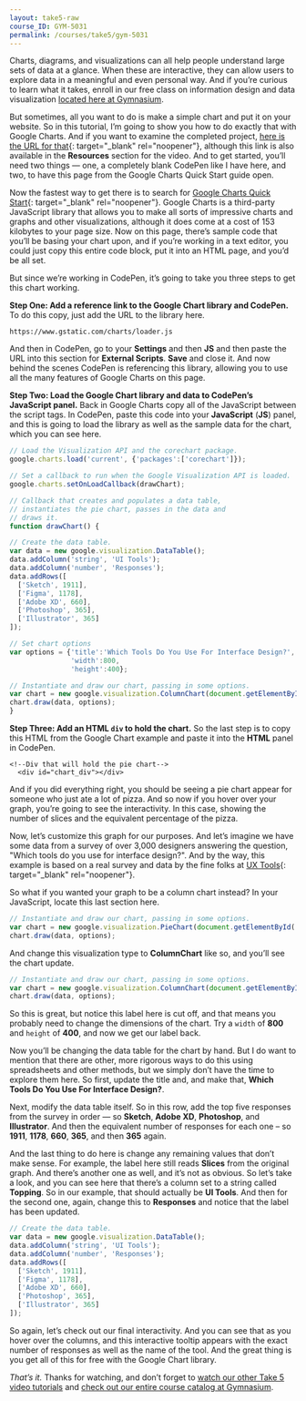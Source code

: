 ```yaml
---
layout: take5-raw
course_ID: GYM-5031
permalink: /courses/take5/gym-5031
---
```


Charts, diagrams, and visualizations can all help people understand large sets of data at a glance. When these are interactive, they can allow users to explore data in a meaningful and even personal way. And if you’re curious to learn what it takes, enroll in our free class on information design and data visualization [located here at Gymnasium][1].

But sometimes, all you want to do is make a simple chart and put it on your website. So in this tutorial, I’m going to show you how to do exactly that with Google Charts. And if you want to examine the completed project, [here is the URL for that][2]{: target="_blank" rel="noopener"}, although this link is also available in the **Resources** section for the video. And to get started, you’ll need two things — one, a completely blank CodePen like I have here, and two, to have this page from the Google Charts Quick Start guide open.

Now the fastest way to get there is to search for [Google Charts Quick Start][3]{: target="_blank" rel="noopener"}. Google Charts is a third-party JavaScript library that allows you to make all sorts of impressive charts and graphs and other visualizations, although it does come at a cost of 153 kilobytes to your page size. Now on this page, there’s sample code that you’ll be basing your chart upon, and if you’re working in a text editor, you could just copy this entire code block, put it into an HTML page, and you’d be all set.

But since we’re working in CodePen, it’s going to take you three steps to get this chart working.

**Step One: Add a reference link to the Google Chart library and CodePen.** To do this copy, just add the URL to the library here.

`https://www.gstatic.com/charts/loader.js`

And then in CodePen, go to your **Settings** and then **JS** and then paste the URL into this section for **External Scripts**. **Save** and close it. And now behind the scenes CodePen is referencing this library, allowing you to use all the many features of Google Charts on this page.

**Step Two: Load the Google Chart library and data to CodePen’s JavaScript panel.** Back in Google Charts copy all of the JavaScript between the script tags. In CodePen, paste this code into your **JavaScript** (**JS**) panel, and this is going to load the library as well as the sample data for the chart, which you can see here.

```javascript
// Load the Visualization API and the corechart package.
google.charts.load('current', {'packages':['corechart']});

// Set a callback to run when the Google Visualization API is loaded.
google.charts.setOnLoadCallback(drawChart);

// Callback that creates and populates a data table,
// instantiates the pie chart, passes in the data and
// draws it.
function drawChart() {

// Create the data table.
var data = new google.visualization.DataTable();
data.addColumn('string', 'UI Tools');
data.addColumn('number', 'Responses');
data.addRows([
  ['Sketch', 1911],
  ['Figma', 1178],
  ['Adobe XD', 660],
  ['Photoshop', 365],
  ['Illustrator', 365]
]);

// Set chart options
var options = {'title':'Which Tools Do You Use For Interface Design?',
               'width':800,
               'height':400};

// Instantiate and draw our chart, passing in some options.
var chart = new google.visualization.ColumnChart(document.getElementById('chart_div'));
chart.draw(data, options);
}
```

**Step Three: Add an HTML `div` to hold the chart.** So the last step is to copy this HTML from the Google Chart example and paste it into the **HTML** panel in CodePen.

```markup
<!--Div that will hold the pie chart-->
  <div id="chart_div"></div>
```

And if you did everything right, you should be seeing a pie chart appear for someone who just ate a lot of pizza. And so now if you hover over your graph, you’re going to see the interactivity. In this case, showing the number of slices and the equivalent percentage of the pizza.

Now, let’s customize this graph for our purposes. And let’s imagine we have some data from a survey of over 3,000 designers answering the question, "Which tools do you use for interface design?". And by the way, this example is based on a real survey and data by the fine folks at [UX Tools][4]{: target="_blank" rel="noopener"}.

So what if you wanted your graph to be a column chart instead? In your JavaScript, locate this last section here.

```javascript
// Instantiate and draw our chart, passing in some options.
var chart = new google.visualization.PieChart(document.getElementById('chart_div'));
chart.draw(data, options);
```

And change this visualization type to **ColumnChart** like so, and you’ll see the chart update.

```javascript
// Instantiate and draw our chart, passing in some options.
var chart = new google.visualization.ColumnChart(document.getElementById('chart_div'));
chart.draw(data, options);
```

So this is great, but notice this label here is cut off, and that means you probably need to change the dimensions of the chart. Try a `width` of **800** and `height` of **400**, and now we get our label back.

Now you’ll be changing the data table for the chart by hand. But I do want to mention that there are other, more rigorous ways to do this using spreadsheets and other methods, but we simply don’t have the time to explore them here. So first, update the title and, and make that, **Which Tools Do You Use For Interface Design?**.

Next, modify the data table itself. So in this row, add the top five responses from the survey in order — so **Sketch**, **Adobe XD**, **Photoshop**, and **Illustrator**. And then the equivalent number of responses for each one – so **1911**, **1178**, **660**, **365**, and then **365** again.

And the last thing to do here is change any remaining values that don’t make sense. For example, the label here still reads **Slices** from the original graph. And there’s another one as well, and it’s not as obvious. So let’s take a look, and you can see here that there’s a column set to a string called **Topping**. So in our example, that should actually be **UI Tools**. And then for the second one, again, change this to **Responses** and notice that the label has been updated.

```javascript
// Create the data table.
var data = new google.visualization.DataTable();
data.addColumn('string', 'UI Tools');
data.addColumn('number', 'Responses');
data.addRows([
  ['Sketch', 1911],
  ['Figma', 1178],
  ['Adobe XD', 660],
  ['Photoshop', 365],
  ['Illustrator', 365]
]);
```

So again, let’s check out our final interactivity. And you can see that as you hover over the columns, and this interactive tooltip appears with the exact number of responses as well as the name of the tool. And the great thing is you get all of this for free with the Google Chart library.

*That’s it.* Thanks for watching, and don’t forget to [watch our other Take 5 video tutorials][5] and [check out our entire course catalog at Gymnasium][6].

[1]: https://thegymnasium.com/courses/GYM/106/0/about
[2]: https://codepen.io/josborn/pen/abOLorN
[3]: https://developers.google.com/chart/interactive/docs/quick_start
[4]: https://uxtools.co/survey-2019/
[5]: https://thegymnasium.com/take5
[6]: https://thegymnasium.com/courses
